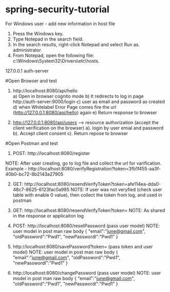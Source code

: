 # spring-security-tutorial
For Windows user - add new information in host file 
1. Press the Windows key.
2. Type Notepad in the search field.
3. In the search results, right-click Notepad and select Run as. administrator.
4. From Notepad, open the following file: c:\Windows\System32\Drivers\etc\hosts.

127.0.0.1 auth-server



#Open Browser and test
1. http://localhost:8080/api/hello  
a) Open in browser cognito mode
b) It redirects to log in page http://auth-server:9000/login 
c) user as email and password as created
d) when Whitelabel Error Page comes fire the url (http://127.0.0.1:8080/api/hello) again
e) Return response to browser

2. http://127.0.0.1:8080/api/users  --> resource authorization (accept the client verification on the browser)
a). login by user emial and password 
b). Accept client consent
c). Return repose to browser

#Open Postman and test
1. POST: http://localhost:8080/register

NOTE: After user creating, go to log file and collect the url for varification.
Example - http://localhost:8080/verifyRegistration?token=3fb1f455-aa3f-40b0-bc72-8b2143a27905


2. GET: http://localhost:8080/resendVerifyToken?token=afe114ea-dda0-48c7-8625-6123fac0a985
NOTE: If user was not veryfied (check user table with enable 0 value), then collect
the token from log, and used in postman 

3. GET: http://localhost:8080/resendVerifyToken?token=<token> 
NOTE: As shared in the response or applicaiton log


4. POST: http://localhost:8080/resetPassword (pass user model)
NOTE: user model in post man raw body 
{
"email":"june@gmail.com",
"oldPassword":"Pwd1",
"newPasswordl":"Pwd1"
}

5. http://localhost:8080/savePassword?token=<token> (pass token and user model)
NOTE: user model in post man raw body 
{
"email":"june@gmail.com",
"oldPassword":"Pwd1",
"newPasswordl":"Pwd1"
}

6. http://localhost:8080/changePassword (pass user model)
NOTE: user model in post man raw body 
{
"email":"june@gmail.com",
"oldPassword":"Pwd1",
"newPasswordl":"Pwd1"
}